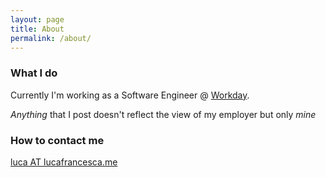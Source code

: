 ```yaml
---
layout: page
title: About
permalink: /about/
---
```


### What I do

Currently I'm working as a Software Engineer @ [Workday](http://workday.com).


_Anything_ that I post doesn't reflect the view of my employer but only *mine*

### How to contact me

[luca AT lucafrancesca.me](mailto:luca@lucafrancesca.me)
